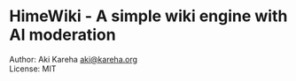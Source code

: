 # HimeWiki - A simple wiki engine with AI moderation

Author: Aki Kareha <aki@kareha.org>  
License: MIT
